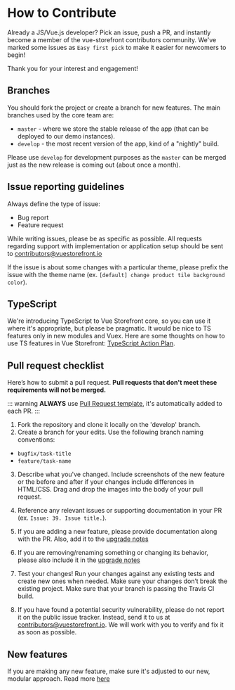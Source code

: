 # How to Contribute

Already a JS/Vue.js developer? Pick an issue, push a PR, and instantly become a member of the vue-storefront contributors community. We've marked some issues as `Easy first pick` to make it easier for newcomers to begin!

Thank you for your interest and engagement!

## Branches

You should fork the project or create a branch for new features. The main branches used by the core team are:

- `master` - where we store the stable release of the app (that can be deployed to our demo instances).
- `develop` - the most recent version of the app, kind of a "nightly" build.

Please use `develop` for development purposes as the `master` can be merged just as the new release is coming out (about once a month).

## Issue reporting guidelines

Always define the type of issue:

- Bug report
- Feature request

While writing issues, please be as specific as possible. All requests regarding support with implementation or application setup should be sent to [contributors@vuestorefront.io](mailto:contributors@vuestorefront.io)

If the issue is about some changes with a particular theme, please prefix the issue with the theme name (ex. `[default] change product tile background color`).

## TypeScript

We're introducing TypeScript to Vue Storefront core, so you can use it where it's appropriate, but please be pragmatic. It would be nice to TS features only in new modules and Vuex. Here are some thoughts on how to use TS features in Vue Storefront: [TypeScript Action Plan](typescript.md).

## Pull request checklist

Here’s how to submit a pull request. **Pull requests that don't meet these requirements will not be merged.**

::: warning
**ALWAYS** use [Pull Request template](https://github.com/DivanteLtd/vue-storefront/blob/master/.github/PULL_REQUEST_TEMPLATE.md), it's automatically added to each PR.
:::

1. Fork the repository and clone it locally on the 'develop' branch.
2. Create a branch for your edits. Use the following branch naming conventions:

- `bugfix/task-title`
- `feature/task-name`

3. Describe what you've changed. Include screenshots of the new feature or the before and after if your changes include differences in HTML/CSS. Drag and drop the images into the body of your pull request.

4. Reference any relevant issues or supporting documentation in your PR (ex. `Issue: 39. Issue title.`).

5. If you are adding a new feature, please provide documentation along with the PR. Also, add it to the [upgrade notes](https://github.com/DivanteLtd/vue-storefront/blob/master/doc/Upgrade%20notes.md)

6. If you are removing/renaming something or changing its behavior, please also include it in the [upgrade notes](https://github.com/DivanteLtd/vue-storefront/blob/master/doc/Upgrade%20notes.md)

7. Test your changes! Run your changes against any existing tests and create new ones when needed. Make sure your changes don’t break the existing project. Make sure that your branch is passing the Travis CI build.

8. If you have found a potential security vulnerability, please do not report it on the public issue tracker. Instead, send it to us at [contributors@vuestorefront.io](mailto:contributors@vuestorefront.io). We will work with you to verify and fix it as soon as possible.


## New features

If you are making any new feature, make sure it's adjusted to our new, modular approach. Read more [here](../modules/introduction.md)
